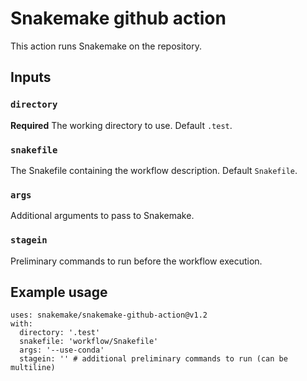 # Snakemake github action

This action runs Snakemake on the repository.

## Inputs

### `directory`

**Required** The working directory to use. Default `.test`.

### `snakefile`

The Snakefile containing the workflow description. Default `Snakefile`.

### `args`

Additional arguments to pass to Snakemake.

### `stagein`

Preliminary commands to run before the workflow execution.

## Example usage

```
uses: snakemake/snakemake-github-action@v1.2
with:
  directory: '.test'
  snakefile: 'workflow/Snakefile'
  args: '--use-conda'
  stagein: '' # additional preliminary commands to run (can be multiline)
```
